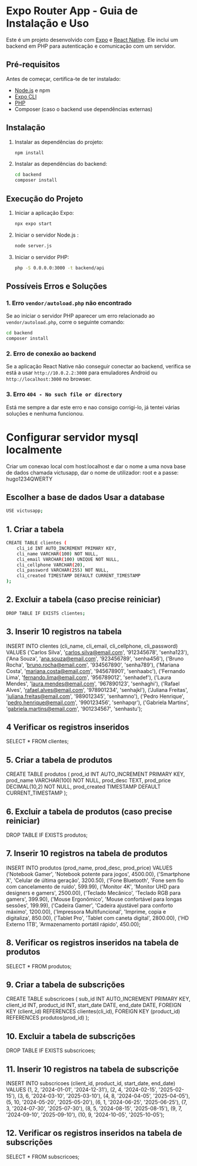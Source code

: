 # Expo Router App - Guia de Instalação e Uso

Este é um projeto desenvolvido com [Expo](https://expo.dev) e [React Native](https://reactnative.dev/). Ele inclui um backend em PHP para autenticação e comunicação com um servidor.

## Pré-requisitos

Antes de começar, certifica-te de ter instalado:

- [Node.js](https://nodejs.org/) e npm
- [Expo CLI](https://docs.expo.dev/get-started/installation/)
- [PHP](https://www.php.net/downloads)
- Composer (caso o backend use dependências externas)

## Instalação

1. Instalar as dependências do projeto:
   ```bash
   npm install
   ```

2. Instalar as dependências do backend:
   ```bash
   cd backend
   composer install
   ```

## Execução do Projeto

1. Iniciar a aplicação Expo:
   ```bash
   npx expo start
   ```

2. Iniciar o servidor Node.js :
   ```bash
   node server.js
   ```

3. Iniciar o servidor PHP:
   ```bash
   php -S 0.0.0.0:3000 -t backend/api
   ```

## Possíveis Erros e Soluções

### 1. Erro `vendor/autoload.php` não encontrado
Se ao iniciar o servidor PHP aparecer um erro relacionado ao `vendor/autoload.php`, corre o seguinte comando:
```bash
cd backend
composer install
```


### 2. Erro de conexão ao backend
Se a aplicação React Native não conseguir conectar ao backend, verifica se está a usar `http://10.0.2.2:3000` para emuladores Android ou `http://localhost:3000` no browser.

### 3. Erro `404 - No such file or directory`
Está me sempre a dar este erro e nao consigo corrigi-lo, já tentei várias soluções e nenhuma funcionou.


# Configurar servidor mysql localmente

Criar um conexao local com host:localhost e dar o nome a uma nova base de dados chamada victusapp, dar o nome de utilizador: root e a passe: hugo1234QWERTY


## Escolher a base de dados Usar a database

```bash
USE victusapp;
```

## 1. Criar a tabela

```bash
CREATE TABLE clientes (
    cli_id INT AUTO_INCREMENT PRIMARY KEY,
    cli_name VARCHAR(100) NOT NULL,
    cli_email VARCHAR(100) UNIQUE NOT NULL,
    cli_cellphone VARCHAR(20),
    cli_password VARCHAR(255) NOT NULL,
    cli_created TIMESTAMP DEFAULT CURRENT_TIMESTAMP
);
```

## 2. Excluir a tabela (caso precise reiniciar)

```bash
DROP TABLE IF EXISTS clientes;
```

## 3. Inserir 10 registros na tabela

INSERT INTO clientes (cli_name, cli_email, cli_cellphone, cli_password) VALUES
('Carlos Silva', 'carlos.silva@email.com', '912345678', 'senha123'),
('Ana Souza', 'ana.souza@email.com', '923456789', 'senha456'),
('Bruno Rocha', 'bruno.rocha@email.com', '934567890', 'senha789'),
('Mariana Costa', 'mariana.costa@email.com', '945678901', 'senhaabc'),
('Fernando Lima', 'fernando.lima@email.com', '956789012', 'senhadef'),
('Laura Mendes', 'laura.mendes@email.com', '967890123', 'senhaghi'),
('Rafael Alves', 'rafael.alves@email.com', '978901234', 'senhajkl'),
('Juliana Freitas', 'juliana.freitas@email.com', '989012345', 'senhamno'),
('Pedro Henrique', 'pedro.henrique@email.com', '990123456', 'senhapqr'),
('Gabriela Martins', 'gabriela.martins@email.com', '901234567', 'senhastu');

## 4 Verificar os registros inseridos
SELECT * FROM clientes;

## 5. Criar a tabela de produtos

CREATE TABLE produtos (
    prod_id INT AUTO_INCREMENT PRIMARY KEY,
    prod_name VARCHAR(100) NOT NULL,
    prod_desc TEXT,
    prod_price DECIMAL(10,2) NOT NULL,
    prod_created TIMESTAMP DEFAULT CURRENT_TIMESTAMP
);


## 6. Excluir a tabela de produtos (caso precise reiniciar)

DROP TABLE IF EXISTS produtos;


## 7. Inserir 10 registros na tabela de produtos

INSERT INTO produtos (prod_name, prod_desc, prod_price) VALUES
('Notebook Gamer', 'Notebook potente para jogos', 4500.00),
('Smartphone X', 'Celular de última geração', 3200.50),
('Fone Bluetooth', 'Fone sem fio com cancelamento de ruído', 599.99),
('Monitor 4K', 'Monitor UHD para designers e gamers', 2500.00),
('Teclado Mecânico', 'Teclado RGB para gamers', 399.90),
('Mouse Ergonômico', 'Mouse confortável para longas sessões', 199.99),
('Cadeira Gamer', 'Cadeira ajustável para conforto máximo', 1200.00),
('Impressora Multifuncional', 'Imprime, copia e digitaliza', 850.00),
('Tablet Pro', 'Tablet com caneta digital', 2800.00),
('HD Externo 1TB', 'Armazenamento portátil rápido', 450.00);


## 8. Verificar os registros inseridos na tabela de produtos

SELECT * FROM produtos;


## 9. Criar a tabela de subscrições

CREATE TABLE subscricoes (
    sub_id INT AUTO_INCREMENT PRIMARY KEY,
    client_id INT,
    product_id INT,
    start_date DATE,
    end_date DATE,
    FOREIGN KEY (client_id) REFERENCES clientes(cli_id),
    FOREIGN KEY (product_id) REFERENCES produtos(prod_id)
);


## 10. Excluir a tabela de subscrições
DROP TABLE IF EXISTS subscricoes;


## 11. Inserir 10 registros na tabela de subscriçõe
INSERT INTO subscricoes (client_id, product_id, start_date, end_date) VALUES
(1, 2, '2024-01-01', '2024-12-31'),
(2, 4, '2024-02-15', '2025-02-15'),
(3, 6, '2024-03-10', '2025-03-10'),
(4, 8, '2024-04-05', '2025-04-05'),
(5, 10, '2024-05-20', '2025-05-20'),
(6, 1, '2024-06-25', '2025-06-25'),
(7, 3, '2024-07-30', '2025-07-30'),
(8, 5, '2024-08-15', '2025-08-15'),
(9, 7, '2024-09-10', '2025-09-10'),
(10, 9, '2024-10-05', '2025-10-05');


## 12. Verificar os registros inseridos na tabela de subscrições

SELECT * FROM subscricoes;